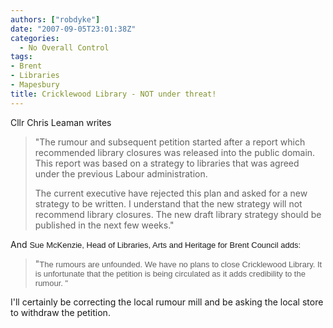 ```yaml
---
authors: ["robdyke"]
date: "2007-09-05T23:01:38Z"
categories:
  - No Overall Control
tags:
- Brent
- Libraries
- Mapesbury
title: Cricklewood Library - NOT under threat!
---
```

Cllr Chris Leaman writes

> "The rumour and subsequent petition started after a report which recommended library closures was released into the public domain. This report was based on a strategy to libraries that was agreed under the previous Labour administration.
> 
> The current executive have rejected this plan and asked for a new strategy to be written. I understand that the new strategy will not recommend library closures. The new draft library strategy should be published in the next few weeks."

And <font size="2" face="sans-serif">Sue McKenzie, Head of Libraries, Arts and Heritage for Brent Council adds:<br /> </font>

> "<font size="2" face="sans-serif">The rumours are unfounded. We have no plans to close Cricklewood Library. It is unfortunate that the petition is being circulated as it adds credibility to the rumour. "</font>

I'll certainly be correcting the local rumour mill and be asking the local store to withdraw the petition.
